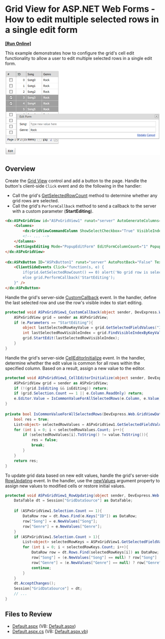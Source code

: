 # Grid View for ASP.NET Web Forms - How to edit multiple selected rows in a single edit form
<!-- run online -->
**[[Run Online]](https://codecentral.devexpress.com/e2026/)**
<!-- run online end -->

This example demonstrates how to configure the grid's cell edit functionality to allow a user to edit multiple selected rows in a single edit form.

![Edit multiple selected rows in edit form](EditMultipleSelectedRows.png)

## Overview

Create the [Grid View](https://docs.devexpress.com/AspNet/DevExpress.Web.ASPxGridView) control and add a button to the page. Handle the button's client-side `Click` event and do the following in the handler:

* Call the grid's [GetSelectedRowCount](https://docs.devexpress.com/AspNet/js-ASPxClientGridView.GetSelectedRowCount) method to determine whether any grid rows are selected.
* Call the grid's `PerformCallback` method to send a callback to the server with a custom parameter (**StartEditing**).

```aspx
<dx:ASPxGridView id="ASPxGridView1" runat="server" AutoGenerateColumns="False" ClientInstanceName="grid" KeyFieldName="ID" OnCellEditorInitialize="ASPxGridView1_CellEditorInitialize" OnCustomCallback="ASPxGridView1_CustomCallback" OnRowUpdating="ASPxGridView1_RowUpdating" OnStartRowEditing="ASPxGridView1_StartRowEditing">
    <Columns>
        <dx:GridViewCommandColumn ShowSelectCheckbox="True" VisibleIndex="0" />
        <!-- ... -->
    </Columns>
    <SettingsEditing Mode="PopupEditForm" EditFormColumnCount="1" PopupEditFormModal="True" ... />
</dx:ASPxGridView>

<dx:ASPxButton ID="ASPxButton1" runat="server" AutoPostBack="False" Text="Edit">
    <ClientSideEvents Click="function(s, e) {
        if(grid.GetSelectedRowCount() == 0) alert('No grid row is selected.');
        else grid.PerformCallback('StartEditing');
    }" />
</dx:ASPxButton>
```

Handle the grid's server-side [CustomCallback](https://docs.devexpress.com/AspNet/DevExpress.Web.ASPxGridView.CustomCallback) event. In the handler, define the last selected row and use the row's visible index to start editing.

```cs
protected void ASPxGridView1_CustomCallback(object sender, DevExpress.Web.ASPxGridViewCustomCallbackEventArgs e){
    ASPxGridView grid = sender as ASPxGridView;
    if (e.Parameters == "StartEditing"){
        object lastSelectedRowKeyValue = grid.GetSelectedFieldValues("ID")[grid.Selection.Count - 1];
        int lastSelectedRowVisibleIndex = grid.FindVisibleIndexByKeyValue(lastSelectedRowKeyValue);
        grid.StartEdit(lastSelectedRowVisibleIndex);
    }
}
```

Handle the grid's server-side [CellEditorInitialize](https://docs.devexpress.com/AspNet/DevExpress.Web.ASPxGridView.CellEditorInitialize) event. In the handler, determine whether the edit value is common for all rows within the specified column. Based on a result, assign a new value to the editor.

```cs
protected void ASPxGridView1_CellEditorInitialize(object sender, DevExpress.Web.ASPxGridViewEditorEventArgs e){
    ASPxGridView grid = sender as ASPxGridView;
    if (!(grid.IsEditing && isEditing)) return;
    if (grid.Selection.Count == 1 || e.Column.ReadOnly) return;
    e.Editor.Value = IsCommonValueForAllSelectedRows(e.Column, e.Value) ? e.Value : null;
}

private bool IsCommonValueForAllSelectedRows(DevExpress.Web.GridViewDataColumn column, object value){
    bool res = true;
    List<object> selectedRowValues = ASPxGridView1.GetSelectedFieldValues(column.FieldName);
    for (int i = 0; i < selectedRowValues.Count; i++){
        if (selectedRowValues[i].ToString() != value.ToString()){
            res = false;
            break;
        }
    }
    return res;
}
```

To update grid data based on new edit values, handle the grid's server-side [RowUpdating](https://docs.devexpress.com/AspNet/DevExpress.Web.ASPxGridView.RowUpdating) event. In the handler, use the [newValues](https://docs.devexpress.com/AspNet/DevExpress.Web.Data.ASPxDataUpdatingEventArgs.NewValues) argument property to assign new values to modified cells or restore initial values.

```cs
protected void ASPxGridView1_RowUpdating(object sender, DevExpress.Web.Data.ASPxDataUpdatingEventArgs e){
    DataTable dt = Session["GridDataSource"] as DataTable;

    if (ASPxGridView1.Selection.Count == 1){
        DataRow row = dt.Rows.Find(e.Keys["ID"]) as DataRow;
        row["Song"] = e.NewValues["Song"];
        row["Genre"] = e.NewValues["Genre"];
    }
    if (ASPxGridView1.Selection.Count > 1){
        List<object> selectedRowKeys = ASPxGridView1.GetSelectedFieldValues("ID");
        for (int i = 0; i < selectedRowKeys.Count; i++){
            DataRow row = dt.Rows.Find(selectedRowKeys[i]) as DataRow;
            row["Song"] = (e.NewValues["Song"] == null) ? row["Song"] : e.NewValues["Song"];
            row["Genre"] = (e.NewValues["Genre"] == null) ? row["Genre"] : e.NewValues["Genre"];
            continue;
        }
    }
    dt.AcceptChanges();
    Session["GridDataSource"] = dt;
    // ...
}
```

## Files to Review

* [Default.aspx](./CS/WebSite/Default.aspx) (VB: [Default.aspx](./VB/WebSite/Default.aspx))
* [Default.aspx.cs](./CS/WebSite/Default.aspx.cs) (VB: [Default.aspx.vb](./VB/WebSite/Default.aspx.vb))
